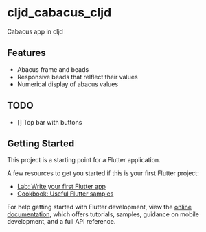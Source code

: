 # cljd_cabacus_cljd

Cabacus app in cljd

## Features

* Abacus frame and beads
* Responsive beads that relflect their values
* Numerical display of abacus values

## TODO

- [] Top bar with buttons

## Getting Started

This project is a starting point for a Flutter application.

A few resources to get you started if this is your first Flutter project:

- [Lab: Write your first Flutter app](https://docs.flutter.dev/get-started/codelab)
- [Cookbook: Useful Flutter samples](https://docs.flutter.dev/cookbook)

For help getting started with Flutter development, view the
[online documentation](https://docs.flutter.dev/), which offers tutorials,
samples, guidance on mobile development, and a full API reference.
